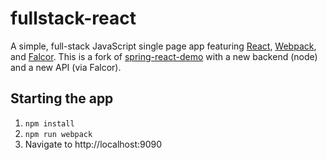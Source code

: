 # fullstack-react
A simple, full-stack JavaScript single page app featuring [React](http://facebook.github.io/react/), 
[Webpack](https://webpack.github.io/), and [Falcor](http://netflix.github.io/falcor/). This is a fork of
[spring-react-demo](https://github.com/Widen/spring-react-demo) with a new backend (node) and a new API (via Falcor).


## Starting the app  

1. `npm install`
2. `npm run webpack`
3. Navigate to http://localhost:9090

